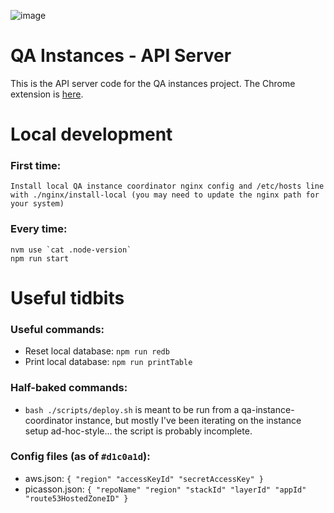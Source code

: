 ![image](https://cloud.githubusercontent.com/assets/2539761/25288498/197cfc4e-269c-11e7-923f-7e83fcd595ac.png)

# QA Instances - API Server

This is the API server code for the QA instances project.
The Chrome extension is [here](https://github.com/minervaproject/qa-instances-extension).

# Local development

### First time:
```
Install local QA instance coordinator nginx config and /etc/hosts line with ./nginx/install-local (you may need to update the nginx path for your system)
```

### Every time:
```
nvm use `cat .node-version`
npm run start
```

# Useful tidbits

### Useful commands:
* Reset local database: `npm run redb`
* Print local database: `npm run printTable`

### Half-baked commands:
* `bash ./scripts/deploy.sh` is meant to be run from a qa-instance-coordinator instance, but mostly I've been iterating on the instance setup ad-hoc-style... the script is probably incomplete.

### Config files (as of `#d1c0a1d`):
* aws.json: `{ "region" "accessKeyId" "secretAccessKey" }`
* picasson.json: `{ "repoName" "region" "stackId" "layerId" "appId" "route53HostedZoneID" }`